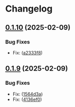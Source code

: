 # Changelog

## [0.1.10](https://github.com/nguyentrungduc134/signalfx_argocd/compare/v0.1.9...v0.1.10) (2025-02-09)


### Bug Fixes

* Fix:  ([a2333f8](https://github.com/nguyentrungduc134/signalfx_argocd/commit/a2333f85de98d6d8a4d721bb20d91bd22a7a13c1))

## [0.1.9](https://github.com/nguyentrungduc134/signalfx_argocd/compare/v0.1.8...v0.1.9) (2025-02-09)


### Bug Fixes

* Fix:  ([1564d3a](https://github.com/nguyentrungduc134/signalfx_argocd/commit/1564d3aa02dbcd91a9f7f83a2e789ef2f182ccdb))
* Fix:  ([4136ef0](https://github.com/nguyentrungduc134/signalfx_argocd/commit/4136ef0af10b9c00f96fae0619aa3ff6eb8ffd15))
